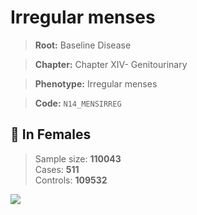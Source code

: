 # Irregular menses

> **Root:** Baseline Disease  

> **Chapter:** Chapter XIV- Genitourinary  

> **Phenotype:** Irregular menses  

> **Code:** `N14_MENSIRREG`

## 👩 In Females  
> Sample size: **110043**  
> Cases: **511**  
> Controls: **109532**
<img src="/Disease/Figures/ALL/Incidence/N14_MENSIRREG.png"/>
<CsvTable src="/Disease_Data/ALL/Incidence/COX_N14_MENSIRREG.csv" label="🔍 View full results" />
